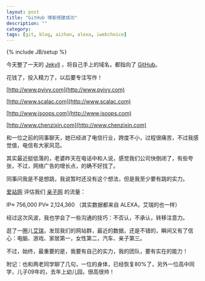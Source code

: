 ```yaml
---
layout: post
title: "GitHub 博客搭建成功"
description: ""
category: 
tags: [git, blog, aizhan, alexa, iwebchoice]
---
```

{% include JB/setup %}

今天整了一天的 [Jekyll](http://jekyllrb.com/) ，将自己手上的域名，都指向了 [GitHub](https://github.com/mojombo/jekyll)。

花钱了，投入精力了，以后要专注写作！

[http://www.pyivy.com](http://www.pyivy.com)

[http://www.scalac.com](http://www.scalac.com)

[http://www.jsoops.com](http://www.jsoops.com)

[http://www.chenzixin.com](http://www.chenzixin.com)

和一位之前的同事聊天，她已经进了电信行业，跨度不小，过程很痛苦，不过我感觉值，电信有大家风范。

其实最近挺低落的，老婆昨天在电话中和人说，感觉我们公司快倒闭了，有些夸张，不过，网络广告的增长点，的确不好找了。

同事问我是不是想跳，我说暂时还没有这个想法，但是我至少要有跳的实力。

[爱站网](http://www.aizhan.com) 评估我们 [亲子网](http://www.pcbaby.com.cn) 的流量：

IP≈ 756,000 PV≈ 2,124,360 （其实数据都来自 ALEXA，艾瑞的也一样）

经过这次风波，我也学会了一些沟通的技巧：不否认，不承认，转移注意力。

逛了一圈儿[艾瑞](http://www.iwebchoice.com/Html/Class_34.shtml)，发现我们的网站群，最近的数据，还是不错的，瞬间又有了信心：电脑、游戏、家居第一，女性第二，汽车、亲子第三。

不过，始终，最重要的是，我要有自己的实力，我的团队，要有实在的能力！

附记：也和两老同学聊了几句，一位的身体，已经恢复80%了，另外一位高中同学，儿子09年的，去年上幼儿园，很高很帅！


